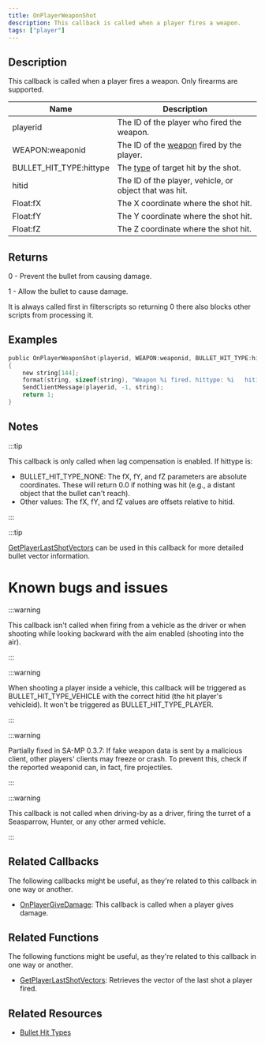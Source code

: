 ```yaml
---
title: OnPlayerWeaponShot
description: This callback is called when a player fires a weapon.
tags: ["player"]
---
```


## Description

This callback is called when a player fires a weapon. Only firearms are supported.

| Name                    | Description                                                                                               |
|-------------------------|-----------------------------------------------------------------------------------------------------------|
| playerid                | The ID of the player who fired the weapon.                                                                  |
| WEAPON:weaponid         | The ID of the [weapon](../resources/weaponids) fired by the player.                                        |
| BULLET_HIT_TYPE:hittype | The [type](../resources/bullethittypes) of target hit by the shot. |
| hitid                   | The ID of the player, vehicle, or object that was hit.                                                     |
| Float:fX                | The X coordinate where the shot hit.                                                                       |
| Float:fY                | The Y coordinate where the shot hit.                                                                       |
| Float:fZ                | The Z coordinate where the shot hit.                                                                       |

## Returns

0 - Prevent the bullet from causing damage.

1 - Allow the bullet to cause damage.

It is always called first in filterscripts so returning 0 there also blocks other scripts from processing it.

## Examples

```c
public OnPlayerWeaponShot(playerid, WEAPON:weaponid, BULLET_HIT_TYPE:hittype, hitid, Float:fX, Float:fY, Float:fZ)
{
    new string[144];
    format(string, sizeof(string), "Weapon %i fired. hittype: %i   hitid: %i   pos: %f, %f, %f", weaponid, hittype, hitid, fX, fY, fZ);
    SendClientMessage(playerid, -1, string);
    return 1;
}
```

## Notes

:::tip

This callback is only called when lag compensation is enabled. If hittype is:

- BULLET_HIT_TYPE_NONE: The fX, fY, and fZ parameters are absolute coordinates. These will return 0.0 if nothing was hit (e.g., a distant object that the bullet can't reach).
- Other values: The fX, fY, and fZ values are offsets relative to hitid.

:::

:::tip

[GetPlayerLastShotVectors](../functions/GetPlayerLastShotVectors) can be used in this callback for more detailed bullet vector information.

# Known bugs and issues


:::warning

This callback isn't called when firing from a vehicle as the driver or when shooting while looking backward with the aim enabled (shooting into the air).

:::

:::warning

When shooting a player inside a vehicle, this callback will be triggered as BULLET_HIT_TYPE_VEHICLE with the correct hitid (the hit player's vehicleid). It won't be triggered as BULLET_HIT_TYPE_PLAYER.

:::

:::warning

Partially fixed in SA-MP 0.3.7: If fake weapon data is sent by a malicious client, other players' clients may freeze or crash. To prevent this, check if the reported weaponid can, in fact, fire projectiles.

:::

:::warning

This callback is not called when driving-by as a driver, firing the turret of a Seasparrow, Hunter, or any other armed vehicle.

:::

## Related Callbacks

The following callbacks might be useful, as they're related to this callback in one way or another. 

- [OnPlayerGiveDamage](OnPlayerGiveDamage): This callback is called when a player gives damage.

## Related Functions

The following functions might be useful, as they're related to this callback in one way or another. 

- [GetPlayerLastShotVectors](../functions/GetPlayerLastShotVectors): Retrieves the vector of the last shot a player fired.

## Related Resources

- [Bullet Hit Types](../resources/bullethittypes)
